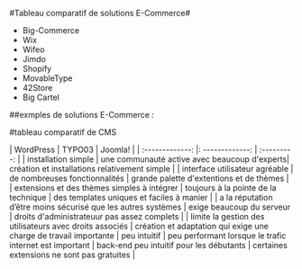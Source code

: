 #Tableau comparatif de solutions E-Commerce#


* Big-Commerce
* Wix
* Wifeo
* Jimdo
* Shopify
* MovableType
* 42Store
* Big Cartel



##exmples de solutions E-Commerce :



#tableau comparatif de CMS

 |  WordPress    |      TYPO03     |   Joomla!      |
 | :-------------: |: -------------: | :---------:    |
 | installation simple     |       une communauté active avec beaucoup d'experts| création et installations relativement simple  |
 | interface utilisateur agréable       |       de nombreuses fonctionnalités       |      grande palette d'extentions et de thèmes  |
 | extensions et des thèmes simples à intégrer   |        toujours à la pointe de la technique       |      des templates uniques et faciles à manier   |
 | a la réputation d’être moins sécurisé que les autres systèmes | exige beaucoup du serveur | droits d'administrateuur pas assez complets |
 | limite la gestion des utilisateurs avec droits associés | création et adaptation qui exige une charge de travail importante | peu intuitif 
 |  peu performant lorsque le trafic internet est important |  back-end peu intuitif pour les débutants | certaines extensions ne sont pas gratuites |

